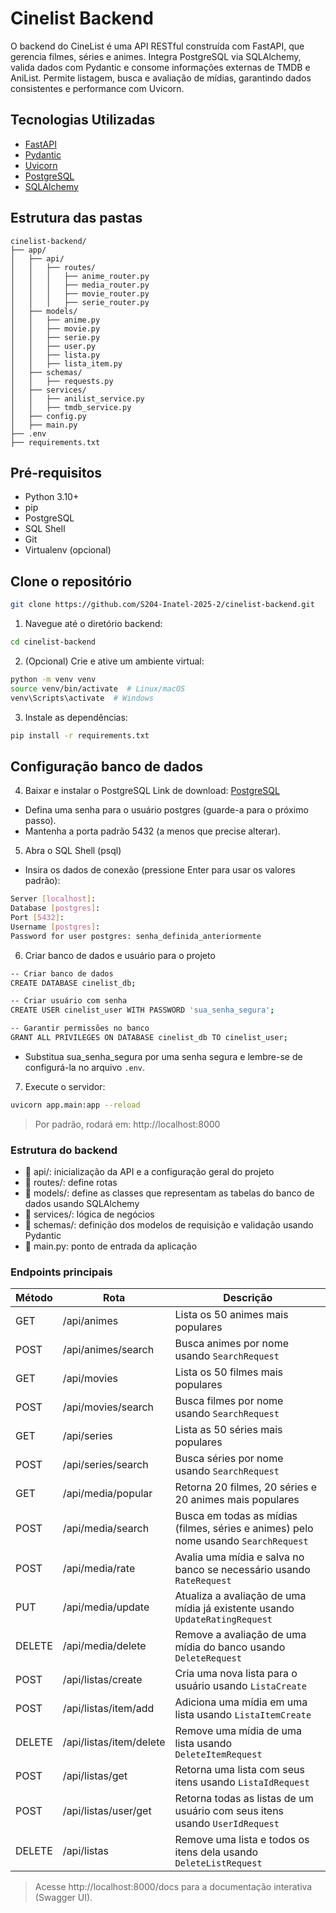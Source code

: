 # Cinelist Backend

O backend do CineList é uma API RESTful construída com FastAPI, que gerencia filmes, séries e animes. Integra PostgreSQL via SQLAlchemy, valida dados com Pydantic e consome informações externas de TMDB e AniList. Permite listagem, busca e avaliação de mídias, garantindo dados consistentes e performance com Uvicorn.

## Tecnologias Utilizadas

- [FastAPI](https://fastapi.tiangolo.com)
- [Pydantic](https://docs.pydantic.dev/latest)
- [Uvicorn](https://www.uvicorn.org)
- [PostgreSQL](https://www.postgresql.org)
- [SQLAlchemy](https://www.sqlalchemy.org)

## Estrutura das pastas
```
cinelist-backend/
├── app/
│   ├── api/
│   │   ├── routes/
│   │   │   ├── anime_router.py
│   │   │   ├── media_router.py
│   │   │   ├── movie_router.py
│   │   │   ├── serie_router.py
│   ├── models/
│   │   ├── anime.py
│   │   ├── movie.py
│   │   ├── serie.py
│   │   ├── user.py
│   │   ├── lista.py
│   │   ├── lista_item.py
│   ├── schemas/
│   │   ├── requests.py
│   ├── services/
│   │   ├── anilist_service.py
│   │   ├── tmdb_service.py
│   ├── config.py
│   ├── main.py
├── .env
├── requirements.txt

```

## Pré-requisitos

- Python 3.10+
- pip
- PostgreSQL
- SQL Shell
- Git
- Virtualenv (opcional)

## Clone o repositório
```bash
git clone https://github.com/S204-Inatel-2025-2/cinelist-backend.git
```

1. Navegue até o diretório backend:
```bash
cd cinelist-backend
```

2. (Opcional) Crie e ative um ambiente virtual:
```bash
python -m venv venv
source venv/bin/activate  # Linux/macOS
venv\Scripts\activate  # Windows
```

3. Instale as dependências:
```bash
pip install -r requirements.txt
```

## Configuração banco de dados

4. Baixar e instalar o PostgreSQL
Link de download:
[PostgreSQL](https://www.postgresql.org/download/)
- Defina uma senha para o usuário postgres (guarde-a para o próximo passo).
- Mantenha a porta padrão 5432 (a menos que precise alterar).

5. Abra o SQL Shell (psql)
- Insira os dados de conexão (pressione Enter para usar os valores padrão):
```bash
Server [localhost]:
Database [postgres]:
Port [5432]:
Username [postgres]:
Password for user postgres: senha_definida_anteriormente
```

6. Criar banco de dados e usuário para o projeto
```bash
-- Criar banco de dados
CREATE DATABASE cinelist_db;

-- Criar usuário com senha
CREATE USER cinelist_user WITH PASSWORD 'sua_senha_segura';

-- Garantir permissões no banco
GRANT ALL PRIVILEGES ON DATABASE cinelist_db TO cinelist_user;
```
- Substitua sua_senha_segura por uma senha segura e lembre-se de configurá-la no arquivo `.env`.

7. Execute o servidor:
```bash
uvicorn app.main:app --reload
```
> Por padrão, rodará em: http://localhost:8000

### Estrutura do backend

- 📁 api/: inicialização da API e a configuração geral do projeto
- 📁 routes/: define rotas
- 📁 models/: define as classes que representam as tabelas do banco de dados usando SQLAlchemy
- 📁 services/: lógica de negócios
- 📁 schemas/: definição dos modelos de requisição e validação usando Pydantic
- 📄 main.py: ponto de entrada da aplicação


### Endpoints principais

| Método | Rota                    | Descrição                                                                           |
| ------ | ----------------------- | ----------------------------------------------------------------------------------- |
| GET    | /api/animes             | Lista os 50 animes mais populares                                                   |
| POST   | /api/animes/search      | Busca animes por nome usando `SearchRequest`                                        |
| GET    | /api/movies             | Lista os 50 filmes mais populares                                                   |
| POST   | /api/movies/search      | Busca filmes por nome usando `SearchRequest`                                        |
| GET    | /api/series             | Lista as 50 séries mais populares                                                   |
| POST   | /api/series/search      | Busca séries por nome usando `SearchRequest`                                        |
| GET    | /api/media/popular      | Retorna 20 filmes, 20 séries e 20 animes mais populares                             |
| POST   | /api/media/search       | Busca em todas as mídias (filmes, séries e animes) pelo nome usando `SearchRequest` |
| POST   | /api/media/rate         | Avalia uma mídia e salva no banco se necessário usando `RateRequest`                |
| PUT    | /api/media/update       | Atualiza a avaliação de uma mídia já existente usando `UpdateRatingRequest`         |
| DELETE | /api/media/delete       | Remove a avaliação de uma mídia do banco usando `DeleteRequest`                     |
| POST   | /api/listas/create      | Cria uma nova lista para o usuário usando `ListaCreate`                              |
| POST   | /api/listas/item/add    | Adiciona uma mídia em uma lista usando `ListaItemCreate`                             |
| DELETE | /api/listas/item/delete | Remove uma mídia de uma lista usando `DeleteItemRequest`                             |
| POST   | /api/listas/get         | Retorna uma lista com seus itens usando `ListaIdRequest`                             |
| POST   | /api/listas/user/get    | Retorna todas as listas de um usuário com seus itens usando `UserIdRequest`         |
| DELETE | /api/listas             | Remove uma lista e todos os itens dela usando `DeleteListRequest`                    |
> Acesse http://localhost:8000/docs para a documentação interativa (Swagger UI).
